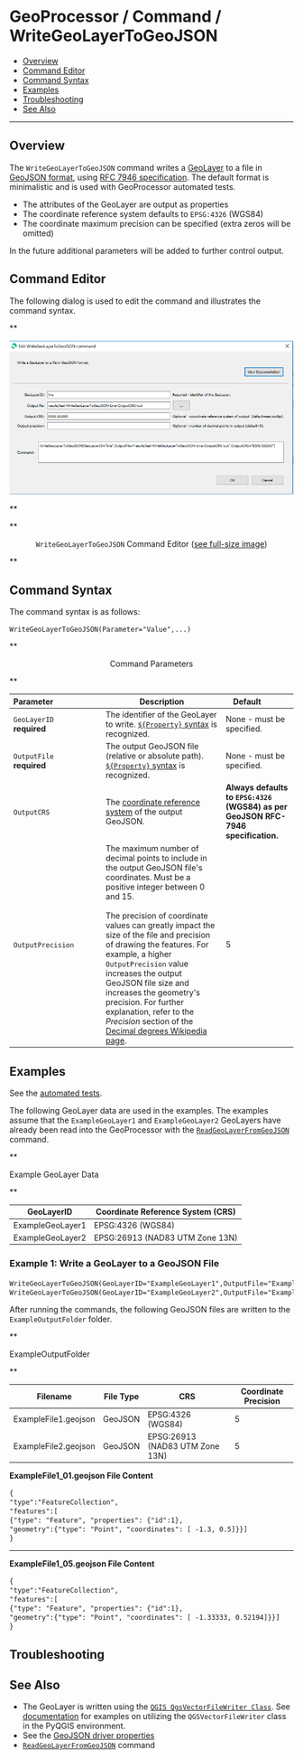 # GeoProcessor / Command / WriteGeoLayerToGeoJSON #

* [Overview](#overview)
* [Command Editor](#command-editor)
* [Command Syntax](#command-syntax)
* [Examples](#examples)
* [Troubleshooting](#troubleshooting)
* [See Also](#see-also)

-------------------------

## Overview ##

The `WriteGeoLayerToGeoJSON` command writes a [GeoLayer](../../introduction/introduction.md#geolayer)
to a file in [GeoJSON format](../../spatial-data-format-ref/GeoJSON/GeoJSON.md),
using [RFC 7946 specification](https://tools.ietf.org/html/rfc7946).
The default format is minimalistic and is used with GeoProcessor automated tests.

* The attributes of the GeoLayer are output as properties
* The coordinate reference system defaults to `EPSG:4326` (WGS84)
* The coordinate maximum precision can be specified (extra zeros will be omitted)

In the future additional parameters will be added to further control output.

## Command Editor ##

The following dialog is used to edit the command and illustrates the command syntax.

**<p style="text-align: center;">
![WriteGeoLayerToGeoJSON](WriteGeoLayerToGeoJSON.png)
</p>**

**<p style="text-align: center;">
`WriteGeoLayerToGeoJSON` Command Editor (<a href="../WriteGeoLayerToGeoJSON.png">see full-size image</a>)
</p>**

## Command Syntax ##

The command syntax is as follows:

```text
WriteGeoLayerToGeoJSON(Parameter="Value",...)
```
**<p style="text-align: center;">
Command Parameters
</p>**

|**Parameter**&nbsp;&nbsp;&nbsp;&nbsp;&nbsp;&nbsp;&nbsp;&nbsp;&nbsp;&nbsp;&nbsp;&nbsp;&nbsp;&nbsp;&nbsp;&nbsp;&nbsp;&nbsp;&nbsp;&nbsp;&nbsp; | **Description** | **Default**&nbsp;&nbsp;&nbsp;&nbsp;&nbsp;&nbsp;&nbsp;&nbsp;&nbsp;&nbsp; |
| --------------|-----------------|----------------- |
| `GeoLayerID` <br>**required**| The identifier of the GeoLayer to write. [`${Property}` syntax](../../introduction/introduction.md#geoprocessor-properties-property) is recognized.| None - must be specified. |
| `OutputFile` <br>**required**| The output GeoJSON file (relative or absolute path). [`${Property}` syntax](../../introduction/introduction.md#geoprocessor-properties-property) is recognized. | None - must be specified. |
| `OutputCRS` | The [coordinate reference system](https://en.wikipedia.org/wiki/Spatial_reference_system) of the output GeoJSON. | **Always defaults to `EPSG:4326` (WGS84) as per GeoJSON RFC-7946 specification.** |
| `OutputPrecision` | The maximum number of decimal points to include in the output GeoJSON file's coordinates. Must be a positive integer between 0 and 15. <br><br> The precision of coordinate values can greatly impact the size of the file and precision of drawing the features. For example, a higher `OutputPrecision` value increases the output GeoJSON file size and increases the geometry's precision.  For further explanation, refer to the *Precision* section of the [Decimal degrees Wikipedia page](https://en.wikipedia.org/wiki/Decimal_degrees). | 5 |

## Examples ##

See the [automated tests](https://github.com/OpenWaterFoundation/owf-app-geoprocessor-python-test/tree/master/test/commands/WriteGeoLayerToGeoJSON).

The following GeoLayer data are used in the examples. 
The examples assume that the `ExampleGeoLayer1` and `ExampleGeoLayer2` GeoLayers have already been
read into the GeoProcessor with the [`ReadGeoLayerFromGeoJSON`](../ReadGeoLayerFromGeoJSON/ReadGeoLayerFromGeoJSON.md) command.

**<p style="text-align: left;">
Example GeoLayer Data
</p>**

|GeoLayerID|Coordinate Reference System (CRS)|
| ---- | ----|
| ExampleGeoLayer1 | EPSG:4326 (WGS84) |
| ExampleGeoLayer2 | EPSG:26913 (NAD83 UTM Zone 13N) |

### Example 1: Write a GeoLayer to a GeoJSON File ###

```
WriteGeoLayerToGeoJSON(GeoLayerID="ExampleGeoLayer1",OutputFile="ExampleOutputFolder/ExampleFile1")
WriteGeoLayerToGeoJSON(GeoLayerID="ExampleGeoLayer2",OutputFile="ExampleOutputFolder/ExampleFile2")
```
After running the commands, the following GeoJSON files are written to the `ExampleOutputFolder` folder. 

**<p style="text-align: left;">
ExampleOutputFolder
</p>**

|Filename|File Type|CRS|Coordinate Precision|
|------|---|---|---|
|ExampleFile1.geojson|GeoJSON|EPSG:4326	(WGS84)|5|
|ExampleFile2.geojson|GeoJSON|EPSG:26913 (NAD83 UTM Zone 13N)|5|

**ExampleFile1_01.geojson File Content**

```
{
"type":"FeatureCollection",
"features":[
{"type": "Feature", "properties": {"id":1},
"geometry":{"type": "Point", "coordinates": [ -1.3, 0.5]}}]
}
```

---
**ExampleFile1_05.geojson File Content**

```
{
"type":"FeatureCollection",
"features":[
{"type": "Feature", "properties": {"id":1},
"geometry":{"type": "Point", "coordinates": [ -1.33333, 0.52194]}}]
}
```

## Troubleshooting ##

## See Also ##

* The GeoLayer is written using the [`QGIS QgsVectorFileWriter Class`](https://qgis.org/api/classQgsVectorFileWriter.html).
See [documentation](https://docs.qgis.org/2.14/en/docs/pyqgis_developer_cookbook/vector.html#writing-vector-layers)
for examples on utilizing the `QGSVectorFileWriter` class in the PyQGIS environment.
* See the [GeoJSON driver properties](https://gdal.org/drivers/vector/geojson.html)
* [`ReadGeoLayerFromGeoJSON`](../ReadGeoLayerFromGeoJSON/ReadGeoLayerFromGeoJSON.md) command
